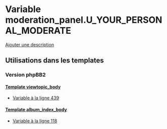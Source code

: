 # Variable moderation_panel.U_YOUR_PERSONAL_MODERATE
[Ajouter une description](https://fa-tvars.appspot.com/var/moderation_panel.U_YOUR_PERSONAL_MODERATE)

## Utilisations dans les templates

### Version phpBB2

#### [Template viewtopic_body](subsilver/viewtopic_body.md)
* [Variable &agrave; la ligne 439](../subsilver/viewtopic_body.tpl#L439)

#### [Template album_index_body](subsilver/album_index_body.md)
* [Variable &agrave; la ligne 118](../subsilver/album_index_body.tpl#L118)